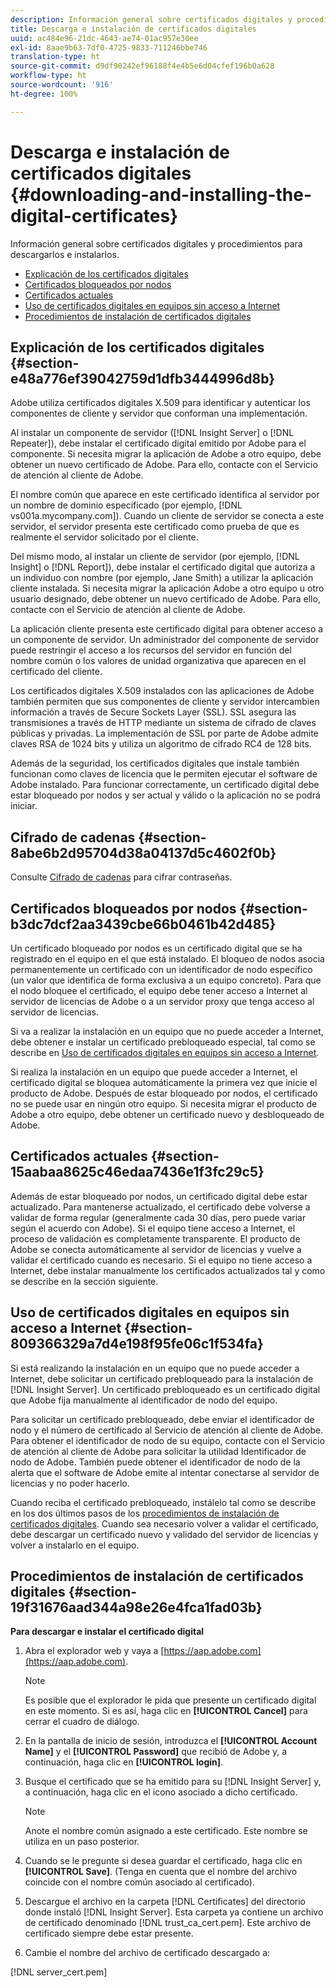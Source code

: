 ```yaml
---
description: Información general sobre certificados digitales y procedimientos para descargarlos e instalarlos.
title: Descarga e instalación de certificados digitales
uuid: ac484e96-21dc-4643-ae74-01ac957e30ee
exl-id: 8aae9b63-7df0-4725-9833-711246bbe746
translation-type: ht
source-git-commit: d9df90242ef96188f4e4b5e6d04cfef196b0a628
workflow-type: ht
source-wordcount: '916'
ht-degree: 100%

---
```


# Descarga e instalación de certificados digitales {#downloading-and-installing-the-digital-certificates}

Información general sobre certificados digitales y procedimientos para descargarlos e instalarlos.

* [Explicación de los certificados digitales](../../../../../home/c-inst-svr/c-install-ins-svr/t-install-proc-inst-svr-dpu/c-dnld-dgtl-cert/c-dnld-dgtl-cert.md#section-e48a776ef39042759d1dfb3444996d8b)
* [Certificados bloqueados por nodos](../../../../../home/c-inst-svr/c-install-ins-svr/t-install-proc-inst-svr-dpu/c-dnld-dgtl-cert/c-dnld-dgtl-cert.md#section-b3dc7dcf2aa3439cbe66b0461b42d485)
* [Certificados actuales](../../../../../home/c-inst-svr/c-install-ins-svr/t-install-proc-inst-svr-dpu/c-dnld-dgtl-cert/c-dnld-dgtl-cert.md#section-15aabaa8625c46edaa7436e1f3fc29c5)
* [Uso de certificados digitales en equipos sin acceso a Internet](../../../../../home/c-inst-svr/c-install-ins-svr/t-install-proc-inst-svr-dpu/c-dnld-dgtl-cert/c-dnld-dgtl-cert.md#section-809366329a7d4e198f95fe06c1f534fa)
* [Procedimientos de instalación de certificados digitales](../../../../../home/c-inst-svr/c-install-ins-svr/t-install-proc-inst-svr-dpu/c-dnld-dgtl-cert/c-dnld-dgtl-cert.md#section-19f31676aad344a98e26e4fca1fad03b)

## Explicación de los certificados digitales {#section-e48a776ef39042759d1dfb3444996d8b}

Adobe utiliza certificados digitales X.509 para identificar y autenticar los componentes de cliente y servidor que conforman una implementación.

Al instalar un componente de servidor ([!DNL Insight Server] o [!DNL Repeater]), debe instalar el certificado digital emitido por Adobe para el componente. Si necesita migrar la aplicación de Adobe a otro equipo, debe obtener un nuevo certificado de Adobe. Para ello, contacte con el Servicio de atención al cliente de Adobe.

El nombre común que aparece en este certificado identifica al servidor por un nombre de dominio especificado (por ejemplo, [!DNL vs001a.mycompany.com]). Cuando un cliente de servidor se conecta a este servidor, el servidor presenta este certificado como prueba de que es realmente el servidor solicitado por el cliente.

Del mismo modo, al instalar un cliente de servidor (por ejemplo, [!DNL Insight] o [!DNL Report]), debe instalar el certificado digital que autoriza a un individuo con nombre (por ejemplo, Jane Smith) a utilizar la aplicación cliente instalada. Si necesita migrar la aplicación Adobe a otro equipo u otro usuario designado, debe obtener un nuevo certificado de Adobe. Para ello, contacte con el Servicio de atención al cliente de Adobe.

La aplicación cliente presenta este certificado digital para obtener acceso a un componente de servidor. Un administrador del componente de servidor puede restringir el acceso a los recursos del servidor en función del nombre común o los valores de unidad organizativa que aparecen en el certificado del cliente.

Los certificados digitales X.509 instalados con las aplicaciones de Adobe también permiten que sus componentes de cliente y servidor intercambien información a través de Secure Sockets Layer (SSL). SSL asegura las transmisiones a través de HTTP mediante un sistema de cifrado de claves públicas y privadas. La implementación de SSL por parte de Adobe admite claves RSA de 1024 bits y utiliza un algoritmo de cifrado RC4 de 128 bits.

Además de la seguridad, los certificados digitales que instale también funcionan como claves de licencia que le permiten ejecutar el software de Adobe instalado. Para funcionar correctamente, un certificado digital debe estar bloqueado por nodos y ser actual y válido o la aplicación no se podrá iniciar.

## Cifrado de cadenas {#section-8abe6b2d95704d38a04137d5c4602f0b}

Consulte [Cifrado de cadenas](../../../../../home/c-inst-svr/c-install-ins-svr/t-install-proc-inst-svr-dpu/c-dnld-dgtl-cert/string-encryption.md#concept-35da0b53650a4d7e82b240ad27f6d45a) para cifrar contraseñas.

## Certificados bloqueados por nodos {#section-b3dc7dcf2aa3439cbe66b0461b42d485}

Un certificado bloqueado por nodos es un certificado digital que se ha registrado en el equipo en el que está instalado. El bloqueo de nodos asocia permanentemente un certificado con un identificador de nodo específico (un valor que identifica de forma exclusiva a un equipo concreto). Para que el nodo bloquee el certificado, el equipo debe tener acceso a Internet al servidor de licencias de Adobe o a un servidor proxy que tenga acceso al servidor de licencias.

Si va a realizar la instalación en un equipo que no puede acceder a Internet, debe obtener e instalar un certificado prebloqueado especial, tal como se describe en [Uso de certificados digitales en equipos sin acceso a Internet](../../../../../home/c-inst-svr/c-install-ins-svr/t-install-proc-inst-svr-dpu/c-dnld-dgtl-cert/c-dnld-dgtl-cert.md#section-809366329a7d4e198f95fe06c1f534fa).

Si realiza la instalación en un equipo que puede acceder a Internet, el certificado digital se bloquea automáticamente la primera vez que inicie el producto de Adobe. Después de estar bloqueado por nodos, el certificado no se puede usar en ningún otro equipo. Si necesita migrar el producto de Adobe a otro equipo, debe obtener un certificado nuevo y desbloqueado de Adobe.

## Certificados actuales {#section-15aabaa8625c46edaa7436e1f3fc29c5}

Además de estar bloqueado por nodos, un certificado digital debe estar actualizado. Para mantenerse actualizado, el certificado debe volverse a validar de forma regular (generalmente cada 30 días, pero puede variar según el acuerdo con Adobe). Si el equipo tiene acceso a Internet, el proceso de validación es completamente transparente. El producto de Adobe se conecta automáticamente al servidor de licencias y vuelve a validar el certificado cuando es necesario. Si el equipo no tiene acceso a Internet, debe instalar manualmente los certificados actualizados tal y como se describe en la sección siguiente.

## Uso de certificados digitales en equipos sin acceso a Internet {#section-809366329a7d4e198f95fe06c1f534fa}

Si está realizando la instalación en un equipo que no puede acceder a Internet, debe solicitar un certificado prebloqueado para la instalación de [!DNL Insight Server]. Un certificado prebloqueado es un certificado digital que Adobe fija manualmente al identificador de nodo del equipo.

Para solicitar un certificado prebloqueado, debe enviar el identificador de nodo y el número de certificado al Servicio de atención al cliente de Adobe. Para obtener el identificador de nodo de su equipo, contacte con el Servicio de atención al cliente de Adobe para solicitar la utilidad Identificador de nodo de Adobe. También puede obtener el identificador de nodo de la alerta que el software de Adobe emite al intentar conectarse al servidor de licencias y no poder hacerlo.

Cuando reciba el certificado prebloqueado, instálelo tal como se describe en los dos últimos pasos de los [procedimientos de instalación de certificados digitales](../../../../../home/c-inst-svr/c-install-ins-svr/t-install-proc-inst-svr-dpu/c-dnld-dgtl-cert/c-dnld-dgtl-cert.md#section-19f31676aad344a98e26e4fca1fad03b). Cuando sea necesario volver a validar el certificado, debe descargar un certificado nuevo y validado del servidor de licencias y volver a instalarlo en el equipo.

## Procedimientos de instalación de certificados digitales {#section-19f31676aad344a98e26e4fca1fad03b}

**Para descargar e instalar el certificado digital**

1. Abra el explorador web y vaya a [https://aap.adobe.com](https://aap.adobe.com).

   >[!NOTE]
   >
   >Es posible que el explorador le pida que presente un certificado digital en este momento. Si es así, haga clic en **[!UICONTROL Cancel]** para cerrar el cuadro de diálogo.

1. En la pantalla de inicio de sesión, introduzca el **[!UICONTROL Account Name]** y el **[!UICONTROL Password]** que recibió de Adobe y, a continuación, haga clic en **[!UICONTROL login]**.

1. Busque el certificado que se ha emitido para su [!DNL Insight Server] y, a continuación, haga clic en el icono asociado a dicho certificado.

   >[!NOTE]
   >
   >Anote el nombre común asignado a este certificado. Este nombre se utiliza en un paso posterior.

1. Cuando se le pregunte si desea guardar el certificado, haga clic en **[!UICONTROL Save]**. (Tenga en cuenta que el nombre del archivo coincide con el nombre común asociado al certificado).
1. Descargue el archivo en la carpeta [!DNL Certificates] del directorio donde instaló [!DNL Insight Server]. Esta carpeta ya contiene un archivo de certificado denominado [!DNL trust_ca_cert.pem]. Este archivo de certificado siempre debe estar presente.

1. Cambie el nombre del archivo de certificado descargado a:

[!DNL server_cert.pem]
